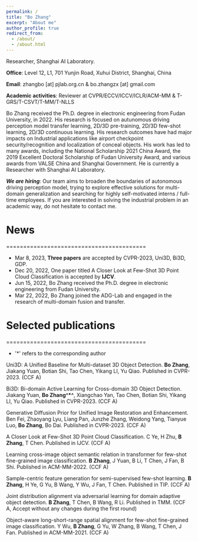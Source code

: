 ```yaml
---
permalink: /
title: "Bo Zhang"
excerpt: "About me"
author_profile: true
redirect_from: 
  - /about/
  - /about.html
---
```


Researcher, Shanghai AI Laboratory.

**Office**: Level 12, L1, 701 Yunjin Road, Xuhui District, Shanghai, China

**Email**: zhangbo [at] pjlab.org.cn & bo.zhangzx [at] gmail.com

**Academic activities**: Reviewer at CVPR/ECCV/ICCV/ICLR/ACM-MM & T-GRS/T-CSVT/T-MM/T-NLLS

Bo Zhang received the Ph.D. degree in electronic engineering from Fudan University, in 2022. His research is focused on autunomous driving perception model transfer learning, 2D/3D pre-training, 2D/3D few-shot learning, 2D/3D continuous learning. His research outcomes have had major impacts on Industrial applications like airport checkpoint security/recognition and localization of conceal objects. His work has led to many awards, including the National Scholarship 2021 China Award, the 2019 Excellent Doctoral Scholarship of Fudan University Award, and various awards from VALSE China and Shanghai Government. He is currently a Researcher with Shanghai AI Laboratory.

***We are hiring***:  Our team aims to broaden the boundaries of autonomous driving perception model, trying to explore effective solutions for multi-domain generalization and searching for highly self-motivated interns / full-time employees. If you are interested in solving the industrial problem in an academic way, do not hesitate to contact me.


# News
=========================================
- Mar 8, 2023, **Three papers** are accepted by CVPR-2023, Uni3D, Bi3D, GDP.
- Dec 20, 2022, One paper titled A Closer Look at Few-Shot 3D Point Cloud Classification is accepted by **IJCV**.
- Jun 15, 2022, Bo Zhang received the Ph.D. degree in electronic engineering from Fudan University.
- Mar 22, 2022, Bo Zhang joined the ADG-Lab and engaged in the research of multi-domain fusion and transfer.

# Selected publications
=========================================
- '*' refers to the corresponding author

Uni3D: A Unified Baseline for Multi-dataset 3D Object Detection. **Bo Zhang**, Jiakang Yuan, Botian Shi, Tao Chen, Yikang LI, Yu Qiao. Published in CVPR-2023. (CCF A)

Bi3D: Bi-domain Active Learning for Cross-domain 3D Object Detection. Jiakang Yuan, **Bo Zhang^*^**, Xiangchao Yan, Tao Chen, Botian Shi, Yikang LI, Yu Qiao. Published in CVPR-2023. (CCF A)

Generative Diffusion Prior for Unified Image Restoration and Enhancement. Ben Fei, Zhaoyang Lyu, Liang Pan, Junzhe Zhang, Weidong Yang, Tianyue Luo, **Bo Zhang**, Bo Dai. Published in CVPR-2023. (CCF A)

A Closer Look at Few-Shot 3D Point Cloud Classification. C Ye, H Zhu, **B Zhang**, T Chen. Published in IJCV. (CCF A)

Learning cross-image object semantic relation in transformer for few-shot fine-grained image classification. **B Zhang**, J Yuan, B Li, T Chen, J Fan, B Shi. Published in ACM-MM-2022. (CCF A)

Sample-centric feature generation for semi-supervised few-shot learning. **B Zhang**, H Ye, G Yu, B Wang, Y Wu, J Fan, T Chen. Published in TIP. (CCF A)

Joint distribution alignment via adversarial learning for domain adaptive object detection. **B Zhang**, T Chen, B Wang, R Li. Published in TMM. (CCF A, Accept without any changes during the first round)

Object-aware long-short-range spatial alignment for few-shot fine-grained image classification. Y Wu, **B Zhang**, G Yu, W Zhang, B Wang, T Chen, J Fan. Published in ACM-MM-2021. (CCF A)